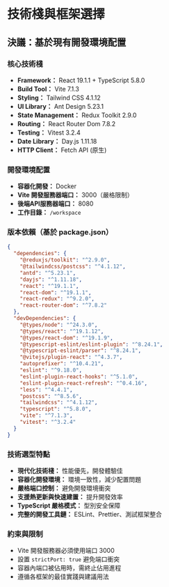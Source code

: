 # 技術棧與框架選擇

## 決議：基於現有開發環境配置

### 核心技術棧

- **Framework：** React 19.1.1 + TypeScript 5.8.0
- **Build Tool：** Vite 7.1.3
- **Styling：** Tailwind CSS 4.1.12
- **UI Library：** Ant Design 5.23.1
- **State Management：** Redux Toolkit 2.9.0
- **Routing：** React Router Dom 7.8.2
- **Testing：** Vitest 3.2.4
- **Date Library：** Day.js 1.11.18
- **HTTP Client：** Fetch API (原生)

### 開發環境配置

- **容器化開發：** Docker
- **Vite 開發服務器端口：** 3000（嚴格限制）
- **後端API服務器端口：** 8080
- **工作目錄：** `/workspace`

### 版本依賴（基於 package.json）

```json
{
  "dependencies": {
    "@reduxjs/toolkit": "^2.9.0",
    "@tailwindcss/postcss": "^4.1.12",
    "antd": "^5.23.1",
    "dayjs": "^1.11.18",
    "react": "^19.1.1",
    "react-dom": "^19.1.1",
    "react-redux": "^9.2.0",
    "react-router-dom": "^7.8.2"
  },
  "devDependencies": {
    "@types/node": "^24.3.0",
    "@types/react": "^19.1.12",
    "@types/react-dom": "^19.1.9",
    "@typescript-eslint/eslint-plugin": "^8.24.1",
    "@typescript-eslint/parser": "^8.24.1",
    "@vitejs/plugin-react": "^4.3.7",
    "autoprefixer": "^10.4.21",
    "eslint": "^9.18.0",
    "eslint-plugin-react-hooks": "^5.1.0",
    "eslint-plugin-react-refresh": "^0.4.16",
    "less": "^4.4.1",
    "postcss": "^8.5.6",
    "tailwindcss": "^4.1.12",
    "typescript": "^5.8.0",
    "vite": "^7.1.3",
    "vitest": "^3.2.4"
  }
}
```

### 技術選型特點

- **現代化技術棧：** 性能優先，開發體驗佳
- **容器化開發環境：** 環境一致性，減少配置問題
- **嚴格端口控制：** 避免開發環境衝突
- **支援熱更新與快速建置：** 提升開發效率
- **TypeScript 嚴格模式：** 型別安全保障
- **完整的開發工具鏈：** ESLint、Prettier、測試框架整合

### 約束與限制

- Vite 開發服務器必須使用端口 3000
- 設置 `strictPort: true` 避免端口衝突
- 容器內端口被佔用時，需終止佔用進程
- 遵循各框架的最佳實踐與建議用法